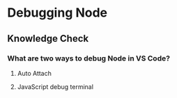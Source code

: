 # Debugging Node

## Knowledge Check

### What are two ways to debug Node in VS Code?

1. Auto Attach
   
2. JavaScript debug terminal